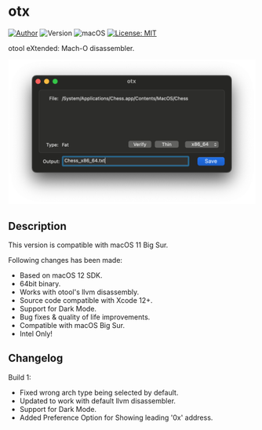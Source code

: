 otx
===

[![Author](https://img.shields.io/badge/Author-tsilcher-blue.svg)](https://github.com/tsilcher/otx)  ![Version](https://img.shields.io/badge/Version-0.25-orange.svg)  ![macOS](https://img.shields.io/badge/macOS-10.9+-brightgreen.svg)  [![License: MIT](https://img.shields.io/badge/License-MIT-yellow.svg)](https://opensource.org/licenses/MIT)

otool eXtended: Mach-O disassembler.

![screenshot](Screenshot.png)

Description
-----------

This version is compatible with macOS 11 Big Sur.

Following changes has been made:

* Based on macOS 12 SDK.
* 64bit binary.
* Works with otool's llvm disassembly.
* Source code compatible with Xcode 12+.
* Support for Dark Mode.
* Bug fixes & quality of life improvements.
* Compatible with macOS Big Sur.
* Intel Only!


Changelog
---------

Build 1:

* Fixed wrong arch type being selected by default.
* Updated to work with default llvm disassembler.
* Support for Dark Mode.
* Added Preference Option for Showing leading '0x' address.